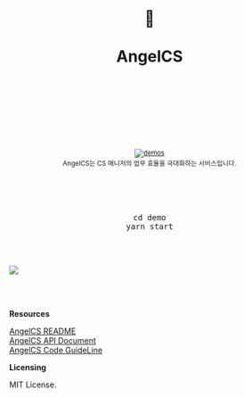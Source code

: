 <div align="center">
  <h1>
    <br/>
    <br/>
    ️🤙
    <br />
    <br />
    AngelCS
    <br />
    <br />
    <br />
    <br />
  </h1>
  <sup>
    <br />
    <br />
    <a href="http://angelcs.netlify.com/">
      <img src="https://img.shields.io/badge/demos-🚀-yellow.svg" alt="demos" />
    </a>
    <br />
    AngelCS는 CS 매니저의 업무 효율을 극대화하는 서비스입니다.
    <br />
  </sup>
  <br />
  <br />
  <br />
  <br />
  <pre>cd demo<br/>yarn start</pre>
  <br />
  <br />
</div>

![](process.gif)

<br />
<br />

**Resources**

  [AngelCS README](https://github.com/UnifoCS/AngelCS-backend/blob/master/README.md)<br/>
  [AngelCS API Document](https://github.com/UnifoCS/AngelCS-backend/blob/master/doc/api_docs.md)<br/>
  [AngelCS Code GuideLine](https://github.com/UnifoCS/AngelCS-backend/blob/master/doc/code_structure.md)


**Licensing**

  MIT License.

<br />
<br />
<br />
<br />
<br />
